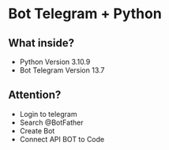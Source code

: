 # Bot Telegram + Python


## What inside?
- Python Version 3.10.9
- Bot Telegram Version 13.7

## Attention?
- Login to telegram
- Search @BotFather
- Create Bot
- Connect API BOT to Code  
